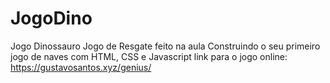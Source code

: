 # JogoDino
Jogo Dinossauro Jogo de Resgate feito na aula Construindo o seu primeiro jogo de naves com HTML, CSS e Javascript  link para o jogo online: https://gustavosantos.xyz/genius/
